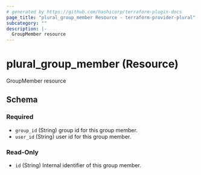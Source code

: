 ```yaml
---
# generated by https://github.com/hashicorp/terraform-plugin-docs
page_title: "plural_group_member Resource - terraform-provider-plural"
subcategory: ""
description: |-
  GroupMember resource
---
```


# plural_group_member (Resource)

GroupMember resource



<!-- schema generated by tfplugindocs -->
## Schema

### Required

- `group_id` (String) group id for this group member.
- `user_id` (String) user id for this group member.

### Read-Only

- `id` (String) Internal identifier of this group member.
